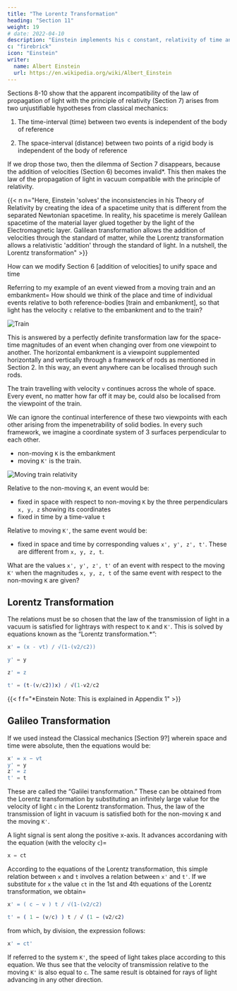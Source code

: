 ```yaml
---
title: "The Lorentz Transformation"
heading: "Section 11"
weight: 19
# date: 2022-04-10
description: "Einstein implements his c constant, relativity of time and space and moving viewpoints together as the Lorentz Transformation"
c: "firebrick"
icon: "Einstein"
writer:
  name: Albert Einstein
  url: https://en.wikipedia.org/wiki/Albert_Einstein
---
```



Sections 8-10 show that the apparent incompatibility of the law of propagation of light with the principle of relativity (Section 7) arises from two unjustifiable hypotheses from classical mechanics:

1. The time-interval (time) between two events is independent of <!-- the condition of motion of --> the body of reference

2. The space-interval (distance) between two points of a rigid body is independent of <!-- the condition of motion of --> the body of reference

If we drop those two, then the dilemma of Section 7 disappears, because the addition of velocities (Section 6) becomes invalid*. This then makes the law of the propagation of light in vacuum compatible with the principle of relativity.


{{< n n="Here, Einstein 'solves' the inconsistencies in his Theory of Relativity by creating the idea of a spacetime unity that is different from the separated Newtonian spacetime. In reality, his spacetime is merely Galilean spacetime of the material layer glued together by the light of the Electromagnetic layer. Galilean transformation allows the addition of velocities through the standard of matter, while the Lorentz transformation allows a relativistic 'addition' through the standard of light. In a nutshell, the Lorentz transformation" >}}


<!--  spacetime of electromagnetism is different from the spacetime of matter.  
 -->

How can we modify Section 6 [addition of velocities] to unify space and time<!-- remove the disagreement between these two fundamental results of experience -->

<!-- This question leads to a general one. In the discussion of Section 6 we have to do with places and times
relative both to the train and to the embankment. 

How are we to find the place and time of an event in relation to the train, when we know the place and time of the event with respect to the railway embankment? Is there a thinkable answer to this question of such a nature that the law of transmission of light in vacuo does not contradict the principle of relativity?  -->

Referring to my example of an event viewed from a moving train and an embankment=  How should we think of the place and time of individual events relative to both reference-bodies [train and embankment], so that light has the velocity `c` relative to the embankment and to the train? 

![Train](/graphics/physics/train.png)

This is answered by a perfectly definite transformation law for the space-time magnitudes of an event when changing over from one viewpoint to <!--  body of reference to --> another.  <!-- Before we deal with this, we shall introduce the following incidental consideration.  --> <!-- Up to now, we have only considered events taking place along the embankment, which had mathematically to assume the function of a straight line. --> The horizontal embankment is a viewpoint supplemented horizontally and vertically through a framework of rods as mentioned in Section 2. In this way, an event anywhere can be localised through such rods. 

The train travelling with velocity `v` continues across the whole of space. Every event, no matter how far off it may be, could also be localised from the viewpoint of the train.

We can ignore the continual interference of these two viewpoints with each other arising from the impenetrability of solid bodies. In every such framework, we imagine a coordinate system of 3 surfaces perpendicular to each other. 
- non-moving `K` is the embankment
- moving `K'` is the train.

![Moving train relativity](/graphics/physics/trans.png)

Relative to the non-moving `K`, an event would be:
- fixed in space with respect to non-moving `K` by the three perpendiculars `x, y, z` showing its coordinates
- fixed in time by a time-value `t`

Relative to moving `K'`, the same event would be:
- fixed in space and time by corresponding values `x', y', z', t'`. These are different from `x, y, z, t`.

<!-- These magnitudes are results of physical measurements.  -->

What are the values `x', y', z', t'` of an event with respect to the moving `K'` when the magnitudes `x, y, z, t` of the same event with respect to the non-moving `K` are given? 


## Lorentz Transformation

The relations must be so chosen that the law of the transmission of light in a vacuum is satisfied for lightrays with respect to `K` and `K'`. <!-- For the relative orientation in space of the co-ordinate systems indicated in the diagram (Fig. 2), this problem --> This is solved by equations known as the “Lorentz transformation.*”:


``` elixir
x' = (x - vt) / √(1-(v2/c2))

y' = y

z' = z

t' = (t-(v/c2))x) / √(1-v2/c2
```



{{< f f="*Einstein Note: This is explained in Appendix 1" >}}



## Galileo Transformation

If we used instead the Classical mechanics [Section 9?] wherein space and time were absolute, then the equations would be:

<!--  in place of the law of transmission of light we had taken as our basis the tacit assumptions of the older mechanics as to the absolute character of times and lengths, then instead of the above we should have obtained the following equations=  -->

``` elixir
x' = x − vt
y' = y
z' = z
t' = t
```



These are called the “Galilei transformation.” These can be obtained from the Lorentz transformation by substituting an infinitely large value for the velocity of light `c` in the Lorentz transformation.<!-- Aided by the following illustration, we can readily see that, in accordance with the Lorentz transformation,  --> Thus, the law of the transmission of light in vacuum is satisfied both for the non-moving `K` and the moving `K'`. 

A light signal is sent along the positive x-axis. It advances accordaning with the equation (with the velocity `c`)= 

``` elixir
x = ct
```



According to the equations of the Lorentz transformation, this simple relation between `x` and `t` involves a relation between `x'` and `t'`. If we substitute for `x` the value `ct` in the 1st and 4th equations of the Lorentz transformation, we obtain= 

``` elixir
x' = ( c − v ) t / √(1-(v2/c2)

t' = ( 1 − (v/c) ) t / √ (1 − (v2/c2)
```


from which, by division, the expression follows:

``` elixir
x' = ct'
```


If referred to the system `K'`, the speed of light takes place according to this equation. We thus see that the velocity of transmission relative to the moving `K'` is also equal to `c`.  The same result is obtained for rays of light advancing in any other direction. <!-- This is because the equations of the Lorentz transformation 
were derived conformably to this point of view. -->

